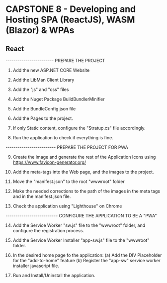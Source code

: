 # CAPSTONE 8 - Developing and Hosting SPA (ReactJS), WASM (Blazor) & WPAs

## React

------------------------ PREPARE THE PROJECT

01. Add the new ASP.NET CORE Website

02. Add the LibMan Client Library

03. Add the "js" and "css" files

04. Add the Nuget Package
	BuildBundlerMinifier

05. Add the BundleConfig.json file

06. Add the Pages to the project.

07. If only Static content, configure the "Stratup.cs" file accordingly.

08. Run the application to check if everything is fine.


------------------------- PREPARE THE PROJECT FOR PWA

09. Create the image and generate the rest of the Application Icons using 
	https://www.favicon-generator.org/

10. Add the meta-tags into the Web page, and the images to the project.

11. Move the "manifest.json" to the root "wwwroot" folder

12. Make the needed corrections to the path of the images in the meta tags and in the manifest.json file.

13. Check the application using "Lighthouse" on Chrome


-------------------------- CONFIGURE THE APPLICATION TO BE A "PWA"

14. Add the Service Worker "sw.js" file to the "wwwroot" folder, and configure the registration process.

15. Add the Service Worker Installer "app-sw.js" file to the "wwwroot" folder.

16. In the desired home page fo the application:
    (a) Add the DIV Placeholder for the "add-to-home" feature
	(b) Register the "app-sw" service worker installer javascript file.

17. Run and Install/Uninstall the application.